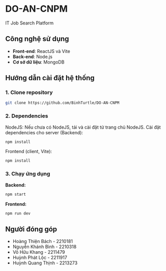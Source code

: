 # DO-AN-CNPM
IT Job Search Platform

## Công nghệ sử dụng
- **Front-end**: ReactJS và Vite
- **Back-end**: Node.js
- **Cơ sở dữ liệu**: MongoDB

## Hướng dẫn cài đặt hệ thống

### 1. Clone repository
```bash
git clone https://github.com/BinhTurtle/DO-AN-CNPM
```
### 2. Dependencies
NodeJS: Nếu chưa có NodeJS, tải và cài đặt từ trang chủ NodeJS.
Cài đặt dependencies cho server (Backend):
```bash
npm install
```
Frontend (client, Vite):
```bash
npm install
```

### 3. Chạy ứng dụng
**Backend:**
```bash
npm start
```

**Frontend:**
```bash
npm run dev
```

## Người đóng góp
* Hoàng Thiện Bách - 2210181
* Nguyễn Khánh Bình - 2210318
* Võ Hữu Khang - 2211479
* Huỳnh Phát Lộc - 2211917
* Huỳnh Quang Thịnh - 2213273
